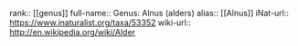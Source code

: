 

rank:: [[genus]]
full-name:: Genus: Alnus (alders)
alias:: [[Alnus]]
iNat-url:: https://www.inaturalist.org/taxa/53352
wiki-url:: http://en.wikipedia.org/wiki/Alder